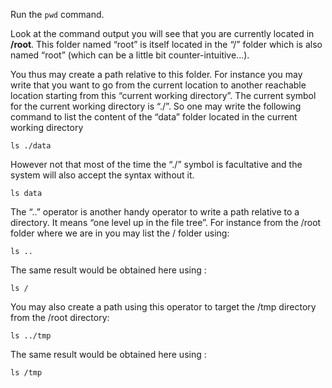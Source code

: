 Run the `pwd` command.

Look at the command output you will see that you are currently located in **/root**. This folder named “root” is itself located in the  “/” folder which is also named “root” (which can be a little bit counter-intuitive...).

You thus may create a path relative to this folder. 
For instance you may write that you want to go from the current location to another reachable location starting from this “current working directory”. 
The current symbol for the current working directory is “./”. 
So one may write the following command to list the content of the “data” folder located in the current working directory

`ls ./data`

However not that most of the time the “./” symbol is facultative and the system will also accept the syntax without it.

`ls data`

The “..” operator is another handy operator to write a path relative to a directory. 
It means “one level up in the file tree”. 
For instance from the /root folder where we are in you may list the / folder using:


`ls ..`

The same result would be obtained here using :

`ls /`

You may also create a path using this operator to target the /tmp directory from the /root directory:

`ls ../tmp`

The same result would be obtained here using :

`ls /tmp`


